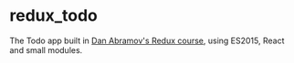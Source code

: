 # redux_todo

The Todo app built in [Dan Abramov's Redux course](egghead.io/series/getting-started-with-redux), using ES2015, React and small modules.
